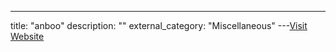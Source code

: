 ---
title: "anboo"
description: ""
external_category: "Miscellaneous"
---[Visit Website](https://github.com/anboo)

